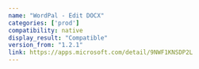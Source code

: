 ```yaml
---
name: "WordPal - Edit DOCX"
categories: ['prod']
compatibility: native
display_result: "Compatible"
version_from: "1.2.1"
link: https://apps.microsoft.com/detail/9NWF1KNSDP2L
---
```

